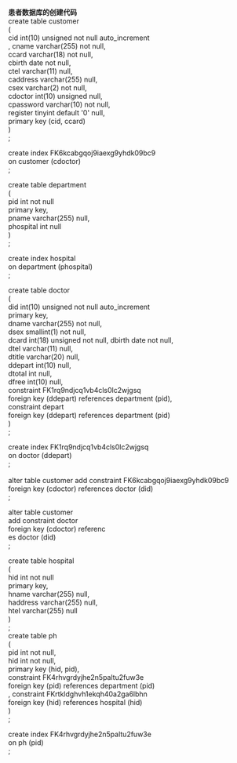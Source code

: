 **患者数据库的创建代码**<br/>
create table customer<br/>
(<br/>
	cid int(10) unsigned not null auto_increment<br/>,
	cname varchar(255) not null,<br/>
	ccard varchar(18) not null,<br/>
	cbirth date not null,<br/>
	ctel varchar(11) null,<br/>
	caddress varchar(255) null,<br/>
	csex varchar(2) not null,<br/>
	cdoctor int(10) unsigned null,<br/>
	cpassword varchar(10) not null,<br/>
	register tinyint default '0' null,<br/>
	primary key (cid, ccard)<br/>
)<br/>
;<br/>

create index FK6kcabgqoj9iaexg9yhdk09bc9<br/>
	on customer (cdoctor) <br/>
;<br/>

create table department<br/>
(<br/>
	pid int not null<br/>
		primary key,<br/>
	pname varchar(255) null,<br/>
	phospital int null<br/>
)<br/>
;<br/>

create index hospital<br/>
	on department (phospital)<br/>
;<br/>

create table doctor<br/>
(<br/>
	did int(10) unsigned not null auto_increment<br/>
		primary key,<br/>
	dname varchar(255) not null,<br/>
	dsex smallint(1) not null,<br/>
	dcard int(18) unsigned not null,
	dbirth date not null,<br/>
	dtel varchar(11) null,<br/>
	dtitle varchar(20) null,<br/>
	ddepart int(10) null,<br/>
	dtotal int null,<br/>
	dfree int(10) null,<br/>
	constraint FK1rq9ndjcq1vb4cls0lc2wjgsq<br/>
		foreign key (ddepart) references department (pid),<br/>
	constraint depart<br/>
		foreign key (ddepart) references department (pid)<br/>
)<br/>
;<br/>

create index FK1rq9ndjcq1vb4cls0lc2wjgsq<br/>
	on doctor (ddepart)<br/>
;<br/>
<br/>
alter table customer
	add constraint FK6kcabgqoj9iaexg9yhdk09bc9<br/>
		foreign key (cdoctor) references doctor (did)<br/>
;<br/>

alter table customer<br/>
	add constraint doctor<br/>
		foreign key (cdoctor) referenc<br/>es doctor (did)<br/>
;

create table hospital<br/>
(<br/>
	hid int not null<br/>
		primary key,<br/>
	hname varchar(255) null,<br/>
	haddress varchar(255) null,<br/>
	htel varchar(255) null<br/>
)<br/>
;
<br/>
create table ph<br/>
(<br/>
	pid int not null,<br/>
	hid int not null,<br/>
	primary key (hid, pid),<br/>
	constraint FK4rhvgrdyjhe2n5paltu2fuw3e<br/>
		foreign key (pid) references department (pid)<br/>,
	constraint FKrtkldghvh1ekqh40a2ga6lbhn<br/>
		foreign key (hid) references hospital (hid)<br/>
)<br/>
;<br/>

create index FK4rhvgrdyjhe2n5paltu2fuw3e<br/>
	on ph (pid)<br/>
;<br/>


